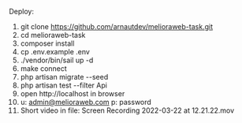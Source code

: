 Deploy:

1. git clone https://github.com/arnautdev/melioraweb-task.git
2. cd melioraweb-task
3. composer install
4. cp .env.example .env
5. ./vendor/bin/sail up -d
6. make connect
7. php artisan migrate --seed
8. php artisan test --filter Api
9. open http://localhost in browser
10. u: admin@melioraweb.com p: password
11. Short video in file: Screen Recording 2022-03-22 at 12.21.22.mov
